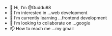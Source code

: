 - 👋 Hi, I’m @Guddu88
- 👀 I’m interested in ...web development
- 🌱 I’m currently learning ...frontend development
- 💞️ I’m looking to collaborate on ...google
- 📫 How to reach me ...my gmail

<!---
Guddu88/Guddu88 is a ✨ special ✨ repository because its `README.md` (this file) appears on your GitHub profile.
You can click the Preview link to take a look at your changes.
--->

